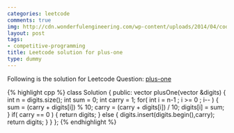 ```yaml
---
categories: leetcode
comments: true
img: http://cdn.wonderfulengineering.com/wp-content/uploads/2014/04/code-wallpaper-6.png
layout: post
tags:
- competitive-programming
title: Leetcode solution for plus-one
type: dummy
---
```


Following is the solution for Leetcode Question: [plus-one](https://leetcode.com/problems/plus-one/)

{% highlight cpp %}
class Solution {
public:
    vector<int> plusOne(vector<int> &digits) {
        int n = digits.size();
        int sum = 0;
        int carry = 1;
        for( int i = n-1 ; i >= 0 ; i-- ) {
            sum = (carry + digits[i]) % 10;
            carry = (carry + digits[i]) / 10;
            digits[i] = sum;
        }
        if( carry == 0 ) {
            return digits;
        }
        else {
            digits.insert(digits.begin(),carry);
            return digits;
        }
    }
};
{% endhighlight %}